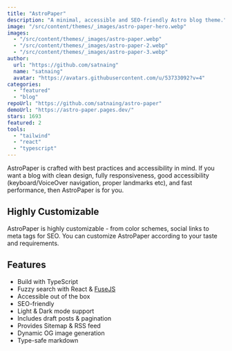 ```yaml
---
title: "AstroPaper"
description: "A minimal, accessible and SEO-friendly Astro blog theme."
image: "/src/content/themes/_images/astro-paper-hero.webp"
images:
  - "/src/content/themes/_images/astro-paper.webp"
  - "/src/content/themes/_images/astro-paper-2.webp"
  - "/src/content/themes/_images/astro-paper-3.webp"
author:
  url: "https://github.com/satnaing"
  name: "satnaing"
  avatar: "https://avatars.githubusercontent.com/u/53733092?v=4"
categories:
  - "featured"
  - "blog"
repoUrl: "https://github.com/satnaing/astro-paper"
demoUrl: "https://astro-paper.pages.dev/"
stars: 1693
featured: 2
tools:
  - "tailwind"
  - "react"
  - "typescript"
---
```


<p>
  AstroPaper is crafted with best practices and accessibility in mind. If you want a blog with clean
  design, fully responsiveness, good accessibility (keyboard/VoiceOver navigation, proper landmarks
  etc), and fast performance, then AstroPaper is for you.
</p>
<h2>Highly Customizable</h2>
<p>
  AstroPaper is highly customizable - from color schemes, social links to meta tags for SEO. You can
  customize AstroPaper according to your taste and requirements.
</p>
<h2>Features</h2>
<ul>
  <li>Build with TypeScript</li>
  <li>
    Fuzzy search with React &amp;
    <a href="https://fusejs.io/" rel="noopener noreferrer" target="_blank">FuseJS</a>
  </li>
  <li>Accessible out of the box</li>
  <li>SEO-friendly</li>
  <li>Light &amp; Dark mode support</li>
  <li>Includes draft posts &amp; pagination</li>
  <li>Provides Sitemap &amp; RSS feed</li>
  <li>Dynamic OG image generation</li>
  <li>Type-safe markdown</li>
</ul>
